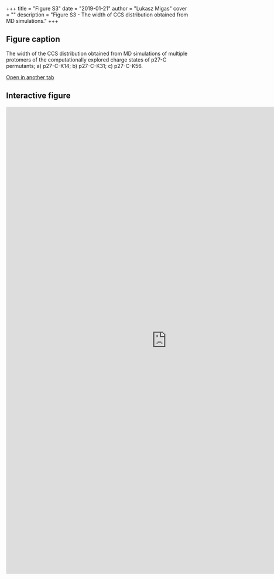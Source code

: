 +++
title = "Figure S3"
date = "2019-01-21"
author = "Lukasz Migas"
cover = ""
description = "Figure S3 - The width of CCS distribution obtained from MD simulations."
+++

## Figure caption

The width of the CCS distribution obtained from MD simulations of multiple protomers of the computationally explored charge states of p27-C permutants; a) p27-C-K14; b) p27-C-K31; c) p27-C-K56.

[Open in another tab](https://beveridge-migas-p27.netlify.com/assets/Figure_S3.html)

## Interactive figure

<iframe 
    width="875" 
    frameborder="0" 
    height="1275"
    src="https://beveridge-migas-p27.netlify.com/assets/Figure_S3.html"
    style="background: #FFFFFF;"
></iframe>
